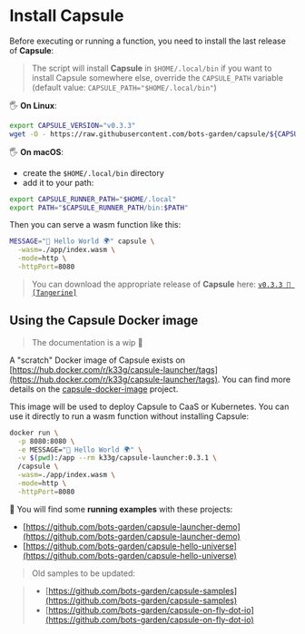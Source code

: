 # Install Capsule

Before executing or running a function, you need to install the last release of **Capsule**:
> The script will install **Capsule** in `$HOME/.local/bin`
> if you want to install Capsule somewhere else, override the `CAPSULE_PATH` variable (default value: `CAPSULE_PATH="$HOME/.local/bin"`)

🖐 **On Linux**:

```bash
export CAPSULE_VERSION="v0.3.3"
wget -O - https://raw.githubusercontent.com/bots-garden/capsule/${CAPSULE_VERSION}/install-capsule-launcher.sh| bash
```

🖐 **On macOS**:

- create the `$HOME/.local/bin` directory
- add it to your path:
```bash
export CAPSULE_RUNNER_PATH="$HOME/.local"
export PATH="$CAPSULE_RUNNER_PATH/bin:$PATH"
```

Then you can serve a wasm function like this:

```bash
MESSAGE="👋 Hello World 🌍" capsule \
  -wasm=./app/index.wasm \
  -mode=http \
  -httpPort=8080
```

> You can download the appropriate release of **Capsule** here: [`v0.3.3 🍊 [Tangerine]`](https://github.com/bots-garden/capsule/releases/tag/v0.3.3)

## Using the Capsule Docker image
> The documentation is a wip 🚧

A "scratch" Docker image of Capsule exists on [https://hub.docker.com/r/k33g/capsule-launcher/tags](https://hub.docker.com/r/k33g/capsule-launcher/tags). You can find more details on the [capsule-docker-image](https://github.com/bots-garden/capsule-docker-image) project.

This image will be used to deploy Capsule to CaaS or Kubernetes. You can use it directly to run a wasm function without installing Capsule:

```bash
docker run \
  -p 8080:8080 \
  -e MESSAGE="👋 Hello World 🌍" \
  -v $(pwd):/app --rm k33g/capsule-launcher:0.3.1 \
  /capsule \
  -wasm=./app/index.wasm \
  -mode=http \
  -httpPort=8080
```

👋 You will find some **running examples** with these projects:

- [https://github.com/bots-garden/capsule-launcher-demo](https://github.com/bots-garden/capsule-launcher-demo)
- [https://github.com/bots-garden/capsule-hello-universe](https://github.com/bots-garden/capsule-hello-universe)

> Old samples to be updated:

> - [https://github.com/bots-garden/capsule-samples](https://github.com/bots-garden/capsule-samples)
> - [https://github.com/bots-garden/capsule-on-fly-dot-io](https://github.com/bots-garden/capsule-on-fly-dot-io)
